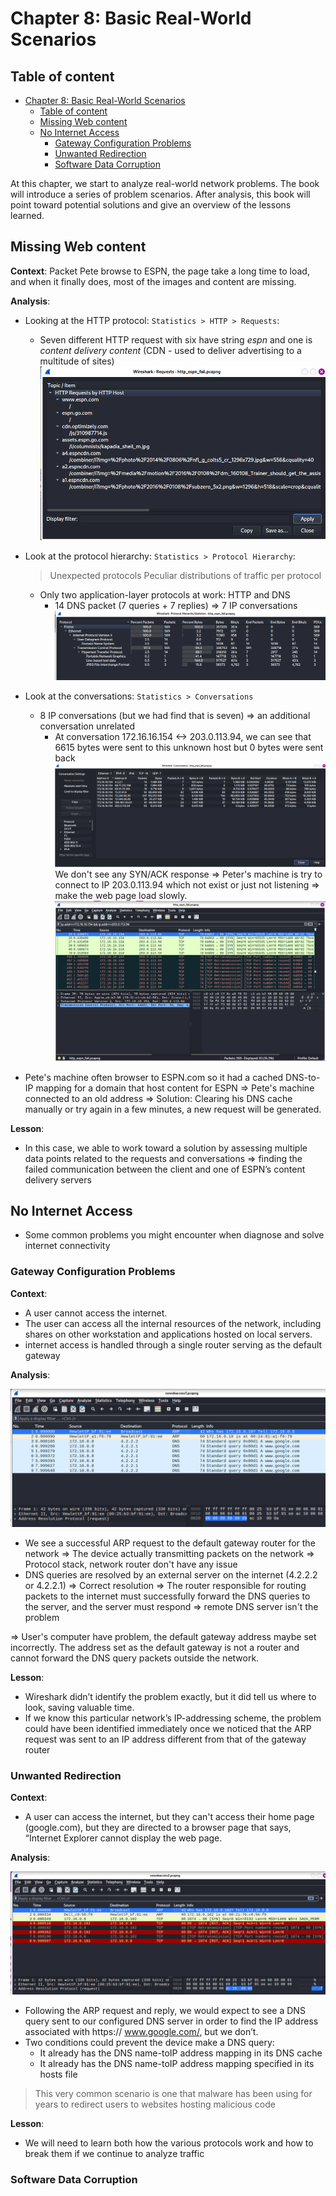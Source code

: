 # Chapter 8: Basic Real-World Scenarios



## Table of content
- [Chapter 8: Basic Real-World Scenarios](#chapter-8-basic-real-world-scenarios)
  - [Table of content](#table-of-content)
  - [Missing Web content](#missing-web-content)
  - [No Internet Access](#no-internet-access)
    - [Gateway Configuration Problems](#gateway-configuration-problems)
    - [Unwanted Redirection](#unwanted-redirection)
    - [Software Data Corruption](#software-data-corruption)


At this chapter, we start to analyze real-world network
problems. The book will introduce a series of problem scenarios. After analysis, this book will point toward potential solutions and give an overview of the lessons learned.

## Missing Web content

**Context**: Packet Pete browse to ESPN, the page take a long time to load, and when it finally does, most of the images and content are missing.

**Analysis**:
- Looking at the HTTP protocol: `Statistics > HTTP > Requests`:
  - Seven different HTTP request with six have string *espn* and one is *content delivery content* (CDN - used to deliver advertising to a multitude of sites)
    ![](IMG/2023-03-22-21-56-27.png) 
- Look at the protocol hierarchy: `Statistics > Protocol Hierarchy`:
    > Unexpected protocols
    > Peculiar distributions of traffic per protocol
  - Only two application-layer protocols at work: HTTP and DNS
    - 14 DNS packet (7 queries + 7 replies) => 7 IP conversations
    ![](IMG/2023-03-22-23-15-13.png)
- Look at the conversations: `Statistics > Conversations`
  - 8 IP conversations (but we had find that is seven) => an additional conversation unrelated 
    - At conversation 172.16.16.154 <-> 203.0.113.94, we can see that 6615 bytes were sent to this unknown host but 0 bytes were sent back
    ![](IMG/2023-03-23-09-47-45.png)
    We don't see any SYN/ACK response => Peter's machine is try to connect to IP 203.0.113.94 which not exist or just not listening => make the web page load slowly.
    ![](IMG/2023-03-23-10-02-08.png)
    
- Pete's machine often browser to ESPN.com so it had a cached DNS-to-IP mapping for a domain that host content for ESPN => Pete's machine connected to an old address 
=> Solution: Clearing his DNS cache manually or try again in a few minutes, a new request will be generated.

**Lesson**: 
- In this case, we able to work toward a solution by
assessing multiple data points related to the requests and conversations => finding the failed communication between the client and one of ESPN’s content delivery servers


## No Internet Access

- Some common problems you might encounter when diagnose and solve internet connectivity
  
### Gateway Configuration Problems

**Context**: 

- A user cannot access the internet.
- The user can access all the internal resources of the network, including shares on other workstation and applications hosted on local servers.
- internet access is handled through a single router serving as the default gateway 

**Analysis**:

![](IMG/2023-03-23-17-56-31.png)

- We see a successful ARP request to the default gateway router for the network 
=> The device actually transmitting packets on the network => Protocol stack, network router don't have any issue
- DNS queries are resolved by an external server on the internet (4.2.2.2 or 4.2.2.1)
=> Correct resolution
=> The router responsible for routing packets to the internet must successfully forward the DNS queries to the server, and the server must respond => remote DNS server isn't the problem

=> User's computer have problem, the default gateway address maybe set incorrectly. The address set as the default gateway is not a router and cannot forward the DNS query packets outside the network.


**Lesson**:
- Wireshark didn’t identify the problem exactly, but it did tell us where to look, saving valuable time.
- If we know this particular network’s IP-addressing scheme, the problem could have been identified immediately once we noticed that the ARP request was sent to an IP address different from that of the gateway router


### Unwanted Redirection

**Context**: 
- A user can access the internet, but they can't access their home page (google.com), but they are directed to a browser page
that says, “Internet Explorer cannot display the web page.

**Analysis**:

![](IMG/2023-03-23-19-11-06.png)

-  Following the ARP request and reply, we would expect to see a DNS query sent to our configured DNS server in order to find the IP address associated with https://
www.google.com/, but we don’t.
- Two conditions could prevent the device make a DNS query:
  - It already has the DNS name-toIP address mapping in its DNS cache
  - It already has the DNS name-toIP address mapping specified in its hosts file

> This very common scenario is one that malware has been using for years to redirect users to websites hosting malicious code

**Lesson**:
- We will need to learn both how the various protocols work and how to break them if we continue to analyze traffic


### Software Data Corruption